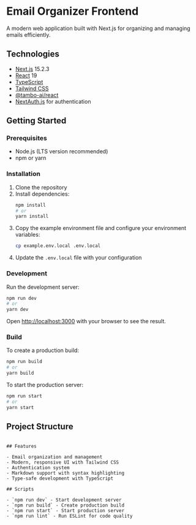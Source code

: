 # Email Organizer Frontend

A modern web application built with Next.js for organizing and managing emails efficiently.

## Technologies

- [Next.js](https://nextjs.org/) 15.2.3
- [React](https://react.dev/) 19
- [TypeScript](https://www.typescriptlang.org/)
- [Tailwind CSS](https://tailwindcss.com/)
- [@tambo-ai/react](https://www.npmjs.com/package/@tambo-ai/react)
- [NextAuth.js](https://next-auth.js.org/) for authentication

## Getting Started

### Prerequisites

- Node.js (LTS version recommended)
- npm or yarn

### Installation

1. Clone the repository
2. Install dependencies:
   ```bash
   npm install
   # or
   yarn install
   ```
3. Copy the example environment file and configure your environment variables:
   ```bash
   cp example.env.local .env.local
   ```
4. Update the `.env.local` file with your configuration

### Development

Run the development server:

```bash
npm run dev
# or
yarn dev
```

Open [http://localhost:3000](http://localhost:3000) with your browser to see the result.

### Build

To create a production build:

```bash
npm run build
# or
yarn build
```

To start the production server:

```bash
npm run start
# or
yarn start
```

## Project Structure

```

## Features

- Email organization and management
- Modern, responsive UI with Tailwind CSS
- Authentication system
- Markdown support with syntax highlighting
- Type-safe development with TypeScript

## Scripts

- `npm run dev` - Start development server
- `npm run build` - Create production build
- `npm run start` - Start production server
- `npm run lint` - Run ESLint for code quality